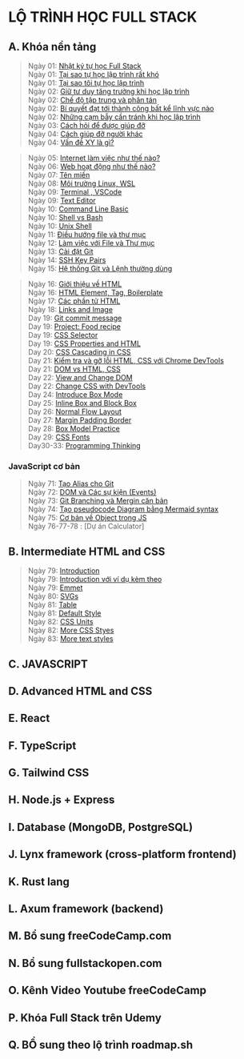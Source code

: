 # LỘ TRÌNH HỌC FULL STACK 

## A. **Khóa nền tảng**

> Ngày 01: [Nhật ký tự học Full Stack](./Day01-Diary.md)  
> Ngày 01: [Tại sao tự học lập trình rất khó](./Day01-WhyDifficultToLearn.md)  
> Ngày 01: [Tại sao tôi tự học lập trình](./Day01-WhyILearnProgramming.md)  
> Ngày 02: [Giữ tư duy tăng trưởng khi học lập trình](./Day02-KeepGrowthMindset.md)  
> Ngày 02: [Chế độ tập trung và phân tán](./Day02-FocusAndDiffuseMode.md)  
> Ngày 02: [Bí quyết đạt tới thành công bất kể lĩnh vực nào ](Day02-SuccessSecret.md)    
> Ngày 02: [Những cạm bẫy cần tránh khi học lập trình](Day02-AvoidPitfalls.md)   
> Ngày 03: [Cách hỏi để được giúp đỡ](./Day03-HowToAsk.md)    
> Ngày 04: [Cách giúp đỡ người khác](./Day04-HowTOHelp.md)   
> Ngày 04: [Vấn đề XY là gì?](./Day04-XYProblems.md)  

> Ngày 05: [Internet làm việc như thế nào?](./Day05-HowInternetWork.md)  
> Ngày 06: [Web hoạt động như thế nào?](./Day06-HowWebWork.md)  
> Ngày 07: [Tên miền ](./Day07-DomainName.md)  
> Ngày 08: [Môi trường Linux, WSL](./Day08-LinuxAndWSL.md)  
> Ngày 09: [Terminal , VSCode](./Day09-TerminalVSCode.md)  
> Ngày 09: [Text Editor](./Day09-TextEditorVSCode.md)  
> Ngày 10: [Command Line Basic](./Day10-CommandLineBasic.md)    
> Ngày 10: [Shell vs Bash](./Day10-ShellVsBash.md)    
> Ngày 10: [Unix Shell](./Day10-UnixShell.md)  
> Ngày 11: [Điều hướng file và thư mục](./Day11-NagigateFileDirectory.md)    
> Ngày 12: [Làm việc với File và Thư mục](./Day12-WorkingWithFileDirectory.md)  
> Ngày 13: [Cài đặt Git](./Day13-Git-Install.md)  
> Ngày 14: [SSH Key Pairs](./Day14-SSHKeyPair.md)  
> Ngày 15: [Hệ thống Git và Lệnh thường dùng](./Day15-GitSystem.md)  

> Ngày 16: [Giới thiệu về HTML](./Day16-HTMLIntroduce.md)   
> Ngày 16: [HTML Element, Tag, Boilerplate](./Day16-HTML-tag-element-boilerplate.md)  
> Ngày 17: [Các phần tử HTML](./Day17-HtmlElements.md)  
> Ngày 18: [Links and Image](./Day18-LinksAndImages.md)  
> Day 19: [Git commit message](./Day19-Git-commit.md)  
> Day 19: [Project: Food recipe](./Day19-food-recipe.md)  
> Day 19: [CSS Selector](./Day19-CSS-Selector.md)  
> Day 19: [CSS Properties and HTML](./Day19-CSS-properties-HTML.md)  
> Day 20: [CSS Cascading in CSS](./Day20-CSS-Cascading.md)  
> Day 21: [Kiểm tra và gỡ lỗi HTML, CSS với Chrome DevTools](./Day21-Debug-HTMLCSS-chromeDev.md)    
> Day 21: [DOM vs HTML, CSS](./Day21-DOM-HTML.md)  
> Day 22: [View and Change DOM](./Day22-DOM-Epxlain-changeDOM.md)  
> Day 22: [Change CSS with DevTools](./Day22-Change-CSS-DevTools.md)   
> Day 24: [Introduce Box Mode](./Day24-Box-Models-Introduce.md)  
> Day 25: [Inline Box and Block Box](./Day25-InlineBox-BlockBox.md)  
> Day 26: [Normal Flow Layout](./Day26-Normal-FlowLayOut.md)   
> Day 27: [Margin Padding Border](./Day27-Margin-Padding-Border.md)  
> Day 28: [Box Model Practice](./Day28-BoxMode-Practice.md)  
> Day 29: [CSS Fonts](./Day29-CSS-Font.md)  
> Day30-33: [Programming Thinking](./Day30-33-ProgrammingThinking.md)  



### JavaScript cơ bản
> Ngày 71: [Tạo Alias cho Git](./Day71-create-alias-git.md)  
> Ngày 72: [DOM và Các sự kiện (Events)](./Day72-DOMandEvents.md)  
> Ngày 73: [Git Branching và Mergin căn bản](./Day72-GitBranchingBasics.md)  
> Ngày 74: [Tạo pseudocode Diagram bằng Mermaid syntax](./Day74-PseudocodeDiagramMermaid.md)    
> Ngày 75: [Cơ bản về Object trong JS](./Day75-ObjectBasics.md)  
> Ngày 76-77-78 : [Dự án Calculator]  

## B. Intermediate HTML and CSS
> Ngày 79: [Introduction](./Day79-IntroductionHTML-CSSIntermediate.md)  
> Ngày 79: [Introduction với ví dụ kèm theo](./Day79-Introduction-with-example.md)  
> Ngày 79: [Emmet](./Day79-emmet.md)   
> Ngày 80: [SVGs](./Day80-SVG.md)  
> Ngày 81: [Table](./Day81-Table.md)    
> Ngày 81: [Default Style](./Day81-CSS-Default-Styles.md)    
> Ngày 82: [CSS Units](./Day82-CSS-Units.md)  
> Ngày 82: [More CSS Styes](./Day82-More-CSS-Styles.md)  
> Ngày 83: [More text styles](./Day83-More-Text-Styles.md)  



## C. **JAVASCRIPT**
## D. **Advanced HTML and CSS**
## E. **React**
## F. **TypeScript**
## G. **Tailwind CSS**
## H. **Node.js + Express**
## I. **Database (MongoDB, PostgreSQL)**
## J. **Lynx framework (cross-platform frontend)**
## K. **Rust lang**
## L. **Axum framework (backend)**
## M. **Bổ sung freeCodeCamp.com**
## N. **Bổ sung fullstackopen.com** 
## O. **Kênh Video Youtube freeCodeCamp**
## P. **Khóa Full Stack trên Udemy**
## Q. **BỔ sung theo lộ trình roadmap.sh**

